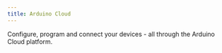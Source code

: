 ```yaml
---
title: Arduino Cloud
---
```


Configure, program and connect your devices - all through the Arduino Cloud platform.